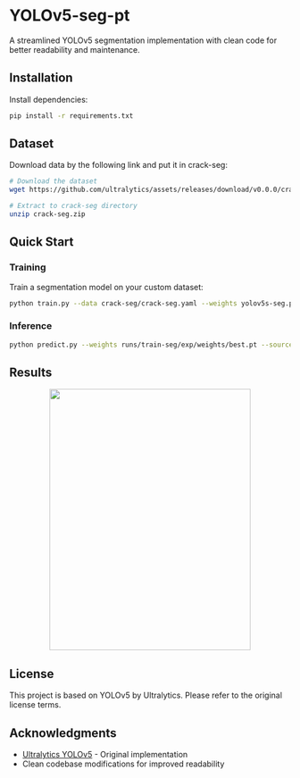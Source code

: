 # YOLOv5-seg-pt

A streamlined YOLOv5 segmentation implementation with clean code for better readability and maintenance.

## Installation

Install dependencies:
```bash
pip install -r requirements.txt
```

## Dataset 

Download data by the following link and put it in crack-seg:

```bash
# Download the dataset
wget https://github.com/ultralytics/assets/releases/download/v0.0.0/crack-seg.zip

# Extract to crack-seg directory
unzip crack-seg.zip
```

## Quick Start

### Training

Train a segmentation model on your custom dataset:

```bash
python train.py --data crack-seg/crack-seg.yaml --weights yolov5s-seg.pt --img 640 --epochs 300
```

### Inference

```bash
python predict.py --weights runs/train-seg/exp/weights/best.pt --source path/to/video.mp4
```

## Results
<div align="center">
<img src="https://github.com/aidevveloper/YOLOv5-seg-pt/blob/main/assets/demo.gif?raw=true" width="360" height="468">
</div>

## License

This project is based on YOLOv5 by Ultralytics. Please refer to the original license terms.

## Acknowledgments

- [Ultralytics YOLOv5](https://github.com/ultralytics/yolov5) - Original implementation
- Clean codebase modifications for improved readability